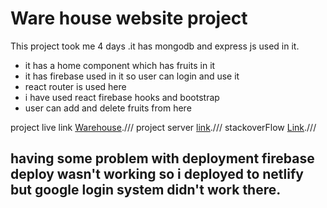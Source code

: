 # Ware house website project
 
 This project took me 4 days .it has mongodb and express js used in it.

 * it has a home component which has fruits in it
 * it has firebase used in it so user can login and use it
 * react router is used here
 * i have used react firebase hooks and bootstrap
 * user can add and delete fruits from here

project live link [Warehouse](https://splendorous-travesseiro-224117.netlify.app/).///
project server [link](https://github.com/ProgrammingHeroWC4/warehouse-management-server-side-Adnan-Eram-Argho).///
stackoverFlow [Link](https://stackoverflow.com/questions/72232381/typeerror-cant-assign-to-property-caninitemulator-on-emailgmail-com-not).///

## having some problem with deployment firebase deploy wasn't working so i deployed to netlify but google login system didn't work there.


